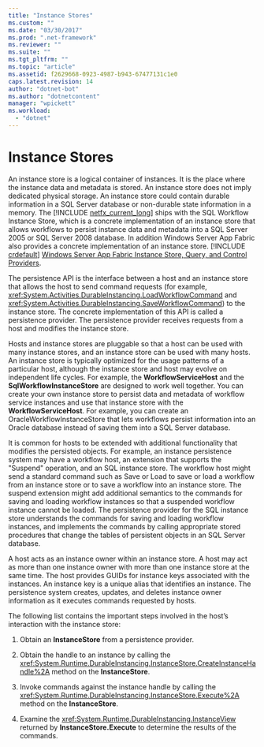 ```yaml
---
title: "Instance Stores"
ms.custom: ""
ms.date: "03/30/2017"
ms.prod: ".net-framework"
ms.reviewer: ""
ms.suite: ""
ms.tgt_pltfrm: ""
ms.topic: "article"
ms.assetid: f2629668-0923-4987-b943-67477131c1e0
caps.latest.revision: 14
author: "dotnet-bot"
ms.author: "dotnetcontent"
manager: "wpickett"
ms.workload: 
  - "dotnet"
---
```

# Instance Stores
An instance store is a logical container of instances. It is the place where the instance data and metadata is stored. An instance store does not imply dedicated physical storage. An instance store could contain durable information in a SQL Server database or non-durable state information in a memory. The [!INCLUDE [netfx_current_long](../../../includes/netfx-current-long-md.md)] ships with the SQL Workflow Instance Store, which is a concrete implementation of an instance store that allows workflows to persist instance data and metadata into a SQL Server 2005 or SQL Server 2008 database. In addition Windows Server App Fabric also provides a concrete implementation of an instance store. [!INCLUDE [crdefault](../../../includes/crdefault-md.md)] [Windows Server App Fabric Instance Store, Query, and Control Providers](http://go.microsoft.com/fwlink/?LinkID=201201&clcid=0x409).  
  
 The persistence API is the interface between a host and an instance store that allows the host to send command requests (for example, <xref:System.Activities.DurableInstancing.LoadWorkflowCommand> and <xref:System.Activities.DurableInstancing.SaveWorkflowCommand>) to the instance store. The concrete implementation of this API is called a persistence provider. The persistence provider receives requests from a host and modifies the instance store.  
  
 Hosts and instance stores are pluggable so that a host can be used with many instance stores, and an instance store can be used with many hosts. An instance store is typically optimized for the usage patterns of a particular host, although the instance store and host may evolve on independent life cycles. For example, the **WorkflowServiceHost** and the **SqlWorkflowInstanceStore** are designed to work well together. You can create your own instance store to persist data and metadata of workflow service instances and use that instance store with the **WorkflowServiceHost**. For example, you can create an OracleWorkflowInstanceStore that lets workflows persist information into an Oracle database instead of saving them into a SQL Server database.  
  
 It is common for hosts to be extended with additional functionality that modifies the persisted objects. For example, an instance persistence system may have a workflow host, an extension that supports the "Suspend" operation, and an SQL instance store.  The workflow host might send a standard command such as Save or Load to save or load a workflow from an instance store or to save a workflow into an instance store. The suspend extension might add additional semantics to the commands for saving and loading workflow instances so that a suspended workflow instance cannot be loaded. The persistence provider for the SQL instance store understands the commands for saving and loading workflow instances, and implements the commands by calling appropriate stored procedures that change the tables of persistent objects in an SQL Server database.  
  
 A host acts as an instance owner within an instance store. A host may act as more than one instance owner with more than one instance store at the same time. The host provides GUIDs for instance keys associated with the instances. An instance key is a unique alias that identifies an instance. The persistence system creates, updates, and deletes instance owner information as it executes commands requested by hosts.  
  
 The following list contains the important steps involved in the host’s interaction with the instance store:  
  
1.  Obtain an **InstanceStore** from a persistence provider.  

2.  Obtain the handle to an instance by calling the <xref:System.Runtime.DurableInstancing.InstanceStore.CreateInstanceHandle%2A> method on the **InstanceStore**.  
  
3.  Invoke commands against the instance handle by calling the <xref:System.Runtime.DurableInstancing.InstanceStore.Execute%2A> method on the **InstanceStore**.  
  
4.  Examine the <xref:System.Runtime.DurableInstancing.InstanceView> returned by **InstanceStore.Execute** to determine the results of the commands.
